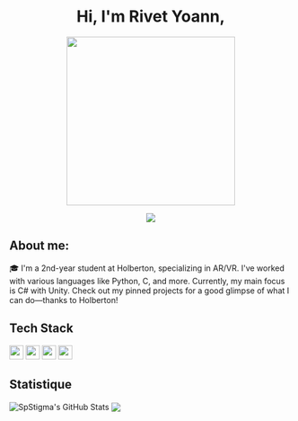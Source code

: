 <h1 align="center"> Hi, I'm Rivet Yoann,</h1>

<p align="center">
<img height="300em" src="https://media.giphy.com/media/3kPDmoWdBpQPNhCnUG/giphy.gif">
</p>

<p align="center">
<img src="https://readme-typing-svg.herokuapp.com?font=Poppins&weight=800&pause=1000&color=F70000&center=true&width=440&lines=HOLBERTON+SCHOOL">
</p>

## About me:

🎓 I'm a 2nd-year student at Holberton, specializing in AR/VR. I've worked with various languages like Python, C, and more. Currently, my main focus is C# with Unity. Check out my pinned projects for a good glimpse of what I can do—thanks to Holberton!
<br>

## Tech Stack
<p>
<img height="25em" src="https://img.shields.io/badge/c-A8B9CC?logo=c&logoColor=white&style=for-the-badge">
<img height="25em" src="https://img.shields.io/badge/Python-3776AB?logo=Python&logoColor=white&style=for-the-badge">
<img height="25em" src="https://img.shields.io/badge/PowerShell-5391FE?logo=PowerShell&logoColor=white&style=for-the-badge">
<img height="25em" src="https://img.shields.io/badge/Unity-100000?style=for-the-badge&logo=unity&logoColor=white" />
</p>

## Statistique


<img align="center" src="https://github-readme-stats.vercel.app/api?username=SpStigma&show_icons=true&line_height=27&count_private=true&title_color=ffffff&text_color=c9cacc&icon_color=f75c7e&bg_color=1d1f21" alt="SpStigma's GitHub Stats" />

<img align="center" src="https://github-readme-stats.vercel.app/api/top-langs/?username=SpStigma&hide=java,html,Makefile,tex&title_color=ffffff&text_color=c9cacc&icon_color=2bbc8a&bg_color=1d1f21&langs_count=3" />

<!--
**SpStigma/SpStigma** is a ✨ _special_ ✨ repository because its `README.md` (this file) appears on your GitHub profile.

Here are some ideas to get you started:

- 🔭 I’m currently working on ...
- 🌱 I’m currently learning ...
- 👯 I’m looking to collaborate on ...
- 🤔 I’m looking for help with ...
- 💬 Ask me about ...
- 📫 How to reach me: ...
- 😄 Pronouns: ...
- ⚡ Fun fact: ...
-->
